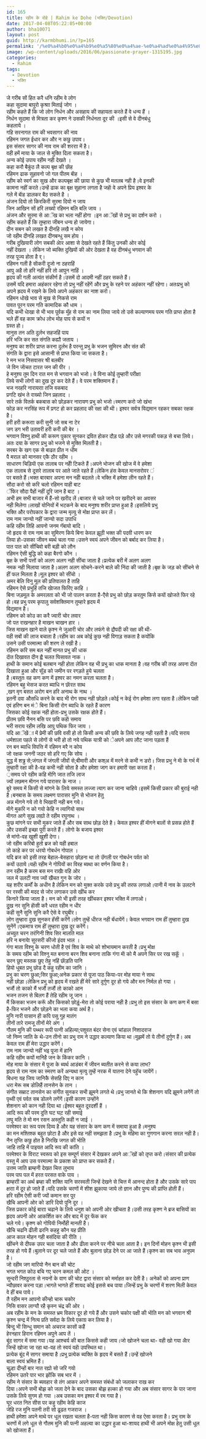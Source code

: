 ```yaml
---
id: 165
title: रहीम के दोहे | Rahim ke Dohe (भक्ति/Devotion)
date: 2017-04-08T05:22:05+00:00
author: bha10071
layout: post
guid: http://karmbhumi.in/?p=165
permalink: '/%e0%a4%b0%e0%a4%b9%e0%a5%80%e0%a4%ae-%e0%a4%ad%e0%a4%95%e0%a5%8d%e0%a4%a4%e0%a4%bf/'
image: /wp-content/uploads/2016/06/passionate-prayer-1315195.jpg
categories:
  - Rahim
tags:
  - Devotion
  - भक्ति
---
```

<div class="doha">
  <div class="hindi original">
    जे गरीब सों हित करै धनि रहीम वे लोग<br /> कहा सुदामा बापुरो कृश्राा मिताई जोग ।
  </div>
  
  <div class="hindi">
    रहीम कहते हैं कि जो लोग निर्धन और असहाय की सहायता करते हैं वे धन्य हैं ।<br /> निर्धन सुदामा से मित्रता कर कृश्ण ने उसकी निर्धनता दूर की ।इसी से वे दीनबंधु<br /> कहलाये ।
  </div>
</div>

<div class="doha">
  <div class="hindi original">
    गहि सरनागत राम की भवसागर की नाव<br /> रहिमन जगत ईधार कर और न कछु उपाव।
  </div>
  
  <div class="hindi">
    इस संसार सागर की नाव राम की शरराा में है।<br /> वही हमें माया के जाल से मुक्ति दिला सकता है।<br /> अन्य कोई उपाय रहीम नही देखते ।
  </div>
</div>

<div class="doha">
  <div class="hindi original">
    कहा करौ बैकुंठ लै कल्प बृक्ष की छाॅह<br /> रहिमन ढाक सुहावनो जो गल पीतम बाॅह ।
  </div>
  
  <div class="hindi">
    रहीम को स्वर्ग का सुख और कल्पबृक्ष की छाया से कुछ भी मतलब नही है।वे इनकी<br /> कामना नहीं करते।उन्हें ढाक का बृक्ष सुहाना लगता है जहाॅ वे अपने प्रिय इश्वर के<br /> गले में बाॅह डालकर बैठ सकते है ।
  </div>
</div>

<div class="doha">
  <div class="hindi original">
    अंजन दियो तो किरकिरी सुरमा दियो न जाय<br /> जिन आखिन सों हरि लख्यो रहिमन बलि बलि जाय ।
  </div>
  
  <div class="hindi">
    अंजन और सुरमा से आॅख का भला नहीं होगा ।इन आॅखों से प्रभु का दर्शन करो ।<br /> रहीम कहते हैं कि तुम्हारा जीबन धन्य हो जायेगा।
  </div>
</div>

<div class="doha">
  <div class="hindi original">
    दीन सबन को लखत है दीनहि लखै न कोय<br /> जो रहीम दीनहि लखत दीनबन्धु सम होय ।
  </div>
  
  <div class="hindi">
    गरीब दुखियारी लोग सबकी अेार आशा से देखते रहते हैं किंतु उनकी ओर कोई<br /> नहीं देखता । लेकिन जो ब्यक्ति दुखियों की ओर देखता है वह दीनबंधु भगवान की<br /> तरह पूज्य होता है र्।
  </div>
</div>

<div class="doha">
  <div class="hindi original">
    रहिमन गली है साॅकरी दूजो ना ठहराहिं<br /> आपु अहै तो हरि नहीं हरि तो आपुन नाहिं ।
  </div>
  
  <div class="hindi">
    हृदय की गली अत्यंत संकीर्ण है।उसमें दो आदमी नहीं ठहर सकते हैं।<br /> उसमें यदि हमारा अहंकार रहेगा तो प्रभु नहीं रहेंगें और प्रभु के रहने पर अहंकार नहीं रहेगा। अतःप्रभु को अपने ह्रदय में रखने के लिये अपने अहंकार का नाश करो।
  </div>
</div>

<div class="doha">
  <div class="hindi original">
    रहिमन धोखे भाव से मुख से निकसे राम<br /> पावत पूरन परम गति कामादिक कौ धाम ।
  </div>
  
  <div class="hindi">
    यदि कभी धेाखा से भी भाव पूर्वक मुॅह से राम का नाम लिया जाये तो उसे कल्याणमय परम गति प्राप्त होता है भले हीं वह काम क्रोध लोभ मोह पाप से कयों न<br /> ग्रस्त हो।
  </div>
</div>

<div class="doha">
  <div class="hindi original">
    मानुस तन अति दुर्लभ सहजहिं पाय<br /> हरि भजि कर सत संगति कह्यौ जताय ।
  </div>
  
  <div class="hindi">
    मनुश्य का शरीर प्राप्त करना दुर्लभ है परन्तु प्रभु के भजन सुमिरन और संत की<br /> संगति के द्वारा इसे आसानी से प्राप्त किया जा सकता है।
  </div>
</div>

<div class="doha">
  <div class="hindi original">
    रे मन भज निसवासर श्री बलबीर<br /> जे विन जॅाचत टारत जन की पीर ।
  </div>
  
  <div class="hindi">
    हे मनुश्य तुम दिन रात मन से भगवान को भजो। वे विना कोई तुम्हारी परीक्षा<br /> लिये सभी लोगों का दुख दूर कर देते हैं। वे परम शक्तिमान हैं।
  </div>
</div>

<div class="doha">
  <div class="hindi original">
    भज नरहरि नारायराा तजि वकबाद<br /> प्रगटि खंभ ते राख्यो जिन प्रहलाद ।
  </div>
  
  <div class="hindi">
    सारे तर्क वितर्क बकबास को छोड़कर नारायण प्रभु को भजो।स्मरण करो जो खंभा<br /> फोड़ कर नरसिंह रूप में प्रगट हो कर प्रहलाद की रक्षा की थी। इश्वर सर्वत्र विद्यमान रहकर सबका रक्षक है।
  </div>
</div>

<div class="doha">
  <div class="hindi original">
    हरी हरी करूराा करी सुनी जो सब ना टेर<br /> जग डग भरी उतावरी हरी करी की बेर ।
  </div>
  
  <div class="hindi">
    भगवान विश्नु हाथी की करूण पुकार सुनकर द्रवित होकर दौड़ पड़े और उसे मगरकी पकड़ से बचा लिये।अतः दया के सागर प्रभु को भजने से मुक्ति मिलती है।
  </div>
</div>

<div class="doha">
  <div class="hindi original">
    सरबर के खग एक से बाढत प्रीत न धीम<br /> पै मराल को मानसर एकै ठौर रहीम ।
  </div>
  
  <div class="hindi">
    साधारण चिड़ियाॅ एक तालाब पर नहीे टिकते हैं।अपने भोजन की खोज में वे हमेशा<br /> एक तालाब से दूसरे तालाब पर आते जाते रहते हैं।लेकिन हंस केवल मानसरोवर ं<br /> पर बसते हैं।भक्त बारबार अपना मन नहीे बदलते।वे भक्ति में हमेशा लीन रहते हैं।
  </div>
</div>

<div class="doha">
  <div class="hindi original">
    सौदा करो सो करि चलो रहिमन याही बाट<br /> ॅफिर सौदा पैहों नहीं दूरि जान है बाट ।
  </div>
  
  <div class="hindi">
    अभी हम सभी बाजार में हैं-सो खरीद लें।बाजार से चले जाने पर खरीदने का अवसर<br /> नही मिलेगा।लाखों योनियों में भटकने के बाद मनुश्य शरीर प्राप्त हुआ है।इसलिये प्रभु<br /> भक्ति और परोपकार के द्वारा जन्म मृत्यु से मोक्ष प्राप्त कर लें।
  </div>
</div>

<div class="doha">
  <div class="hindi original">
    राम नाम जान्यो नहीं जान्यो सदा उपाधि<br /> कहि रहीम तिहि आपनो जनम गॅबायो बादि ।
  </div>
  
  <div class="hindi">
    जो हृदय से राम नाम का सुमिरण किये बिना केवल झूठी भक्त की पदवी धारण कर<br /> लिया हो-उसका जीवन ब्यर्थ चला गया।उसने स्वयं अपने जीवन को बर्बाद कर लिया है।
  </div>
</div>

<div class="doha">
  <div class="hindi original">
    पात पात को सींचिवो बरी बड़ी को लौन<br /> रहिमन ऐसी बुद्धि को कहा बैरगो कौन ।
  </div>
  
  <div class="hindi">
    बृक्ष के सभी पत्तों को अलग अलग नही सींचा जाता है।प्रत्येक बरी में अलग अलग<br /> नमक नही मिलाया जाता है।अलग अलग सोचने-करने बाले की निंदा की जाती है।बृक्ष के जड़ को सींचने से हीं फल मिलता है।मूल इश्वर को सींचो ।
  </div>
</div>

<div class="doha">
  <div class="hindi original">
    अमर बेलि विनु मूल की प्रतिपालत है ताहि<br /> रहिमन ऐसे प्रभुहिं तजि खेाजत फिरिए काहि ।
  </div>
  
  <div class="hindi">
    बिना जड़मूल के अमरलता को भी जो पालन करता है-एैसे प्रभु को छोड़ करतुम किसे कयों खोजते फिर रहे हो।वह प्रभु परम कृपालु सर्वशक्तिमान तुम्हारे हृदय में<br /> विद्यमान है।
  </div>
</div>

<div class="doha">
  <div class="hindi original">
    रहिमन को कोउ का करै ज्वारी चोर लवार<br /> जो पत राखनहार है माखन चाखन हार ।
  </div>
  
  <div class="hindi">
    जिस माखन खाने वाले कृश्न ने जुआरी चोर और लफंगे से द्रौपदी की रक्षा की थी-<br /> वही सबों की लाज बचाता है।रहीम का अब कोई कुछ नही विगाड़ सकता है कयोंकि<br /> उसने उसी परमात्मा की शरण ले रखी है।
  </div>
</div>

<div class="doha">
  <div class="hindi original">
    रहिमन करि सम बल नहीं मानत प्रभु की धाक<br /> दाॅत दिखावत दीन ह्वै चलत घिसावत नाक ।
  </div>
  
  <div class="hindi">
    हाथी के समान कोई बलबान नही होता लेकिन वह भी प्रभु का धाक मानता है।वह गरीब की तरह अपना दाॅत दिखाता हुआ और सूॅड को जमीन पर रगड़ते हुये चलता<br /> है।बस्तुतः वह कण कण में इश्वर का नमन करता चलता है।
  </div>
</div>

<div class="doha">
  <div class="hindi original">
    रहिमन बहु भेसज करत ब्याधि न छाॅरत साथ<br /> ,खग मृग बसत अरोग बन हरि अनाथ के नाथ ।
  </div>
  
  <div class="hindi">
    इतनी दवा औसधि करने के बाद भी रोग साथ नही छोड़ते।कोई न केई रोग हमेशा लगा रहता है।लेकिन पक्षी एवं हरिण बन मंे बिना किसी रोग ब्याधि के रहते हैं कारण<br /> जिसका कोई रक्षक नही होता-प्रभु उसके रक्षक होते हैं।
  </div>
</div>

<div class="doha">
  <div class="hindi original">
    प्रीतम छवि नैनन बसि पर छवि कहाॅ समाय<br /> भरी सराय रहीम लखि आपु पथिक फिर जाय ।
  </div>
  
  <div class="hindi">
    यदि आॅखेंा में प्रेमी की छवि वसी हो तो किसी अन्य की छवि के लिये जगह नही रहती है।यदि सराय धर्मशाला पहले से लोगों से भरी हो तो नये पथिक यात्री को ेअपने आप लौट जाना पड़ता हैं
  </div>
</div>

<div class="doha">
  <div class="hindi original">
    रन बन ब्याधि विपत्ति में रहिमन मरै न कोय<br /> जो रक्षक जननी जठर सो हरि गए कि सोय ।
  </div>
  
  <div class="hindi">
    युद्ध में शत्र्रु से;जंगल में जंगली जीवों से;बीमारी और कश्अ में मरने से कभी न डरो। जिस प्रभु ने माॅ के गर्भ में तुम्हारी रक्षा की है-वह कभी नही सोता है और हमेशा जाग कर हमारी रक्षा करता हैं।
  </div>
</div>

<div class="doha">
  <div class="hindi original">
    ़समय परे रहीम कहि माॅगि जात तजि लाज<br /> ज्यों लछमन माॅगन गये पारासर के नाज ।
  </div>
  
  <div class="hindi">
    बुरे समय में किसी से मांगने के लिये समस्त लज्जा त्याग कर जाना चाहिये।इसमें किसी प्रकार की बुराई नही है।बनबास के समय लक्ष्मण पारासर मुनि से भोजन हेतु<br /> अन्न माॅगने गये तो वे भिखारी नही बन गये।
  </div>
</div>

<div class="doha">
  <div class="hindi original">
    माॅगे मुकरि न को गयो केहि न त्यागियो साथ<br /> माॅगत आगे सुख लह्यो ते रहीम रघुनाथ ।
  </div>
  
  <div class="hindi">
    कुछ मांगने पर सभी मुकर जाते हैं और सब साथ छोड़ देते है। केवल इश्वर हीं माॅगने बालों से प्रसन्न होते हैं और उसकी इच्छा पूरी करते हैं। लोगो के बजाय इश्वर<br /> से मांगो-वह खुशी खुशी देगा।
  </div>
</div>

<div class="doha">
  <div class="hindi original">
    जो रहीम करिबो हुतो ब्रज को यही हबाल<br /> तो काहे कर पर धरयो गोबर्धन गोपाल ।
  </div>
  
  <div class="hindi">
    यदि ब्रज को इसी तरह बेहाल-बेसहारा छोड़ना था तो उॅगली पर गोबर्धन पर्वत को<br /> कयों उठाये।यहाॅ रहीम ने गोपियों का विरह ब्यथा का वर्णन किया है।
  </div>
</div>

<div class="doha">
  <div class="hindi original">
    तन रहीम है करम बस मन राखैा वहि ओर<br /> जल में उलटी नाव ज्यों खैंचत गुन के जोर ।
  </div>
  
  <div class="hindi">
    यह शरीर कर्मों के अधीन है लेकिन मन को मुक्त करके उसे प्रभु की तरफ लगाओ।पानी में नाव के उलटने पर रस्सी की मदद से जोर लगाकर उसे खींच कर<br /> किनारे किया जाता है। मन को भी इसी तरह खींचकर इश्वर भक्ति में लगाओ।
  </div>
</div>

<div class="doha">
  <div class="hindi original">
    दुुख नर सुनि हाॅसी करै धरत रहीम न धीर<br /> कही सुनै सुनि सुनि करै ऐसे वे रघुबीर।
  </div>
  
  <div class="hindi">
    लोग तुम्हारा दुख सुनकर हॅसी करेंगें।लोग तुम्हें धीरज नही बॅधायेंगें। केवल भगवान राम हीं तुम्हारा दुख सुनेंगें।एकमात्र राम हीं तुम्हारा दुख दूर करेंगें।
  </div>
</div>

<div class="doha">
  <div class="hindi original">
    अच्युत चरन तरंगिनी शिव सिर मालति माल<br /> हरि न बनायेा सुरसरी कीजो इंदव भाल ।
  </div>
  
  <div class="hindi">
    गंगा माता विश्नु के चरण धोती है एवं शिव के माथे को शोभायमान करती है।प्रभु मोक्ष<br /> के समय रहीम को विश्नु मत बनाना बरन शिव बनाना ताकि गंगा माॅ को मै अपने सिर पर रख सकूॅ ।
  </div>
</div>

<div class="doha">
  <div class="hindi original">
    चरन छुए मस्तक छुए तेहु नहिं छाॅड़ति पानि<br /> हियो धुबत प्रभु छोड दै कहु रहीम का जानि ।
  </div>
  
  <div class="hindi">
    प्रभु का चरण छुआ;सिर छुआ;अनेक प्रकार से पूजा पाठ किया-पर मोह माया ने साथ<br /> नही छोड़ा।लेकिन प्रभु को हृदय में रखते हीं मेरे सारे दुर्गुण दूर हो गये और मन निर्मल हो गया ।
  </div>
</div>

<div class="doha">
  <div class="hindi original">
    भजौं तो काको मैं भजौं तजौं तो काको आन<br /> भजन तजन से बिलग हैं तेहि रहीम जू जान ।
  </div>
  
  <div class="hindi">
    मैं किसका भजन करूॅ और किसको छोड़ूं-मेरा तो कोई पराया नही है।प्रभु तो इस संसार के कण कण में बसा है-फिर भजने और छोड़ने का भला कया अर्थ है।
  </div>
</div>

<div class="doha">
  <div class="hindi original">
    मुनि नारी पासान ही कपि पसु गुह मातंग<br /> तीनों तारे रामजू तीनों मेरे अंग ।
  </div>
  
  <div class="hindi">
    गौतम मुनि की पथ्थर रूपी पत्नी अहिल्या;पशुवत बंदर सेना एवं चांडाल निशादराज<br /> जो निम्न जाति के थे-उन तीनो का प्रभु राम ने उद्धार कल्याण किया था।मुझमें तो ये तीनों दुर्गुण हैं। अब केवल राम हीं मेरा उद्धार करेंगें।
  </div>
</div>

<div class="doha">
  <div class="hindi original">
    राम नाम जान्यो नहीं भइ पूजा में हानि<br /> कहि रहीम कयों मानिहै जन के किंकर कानि ।
  </div>
  
  <div class="hindi">
    मोह माया के संसार में पूजा के ब्यर्थ आडंबर में जीवन ब्यतीत करने से कया लाभ?<br /> हृदय से राम नाम का स्मरण करें अन्यथा मृत्यु तुम्हें नरक में यातना देने पहुॅच जायेंगें।
  </div>
</div>

<div class="doha">
  <div class="hindi original">
    बिधना यह जिय जानिकै सेसहि दिए न कान<br /> धरा मेरू सब डोलिहैं तानसेन के तान ।
  </div>
  
  <div class="hindi">
    संगीत सम्राट तानसेन का संगीत सुनकर सभी झूमने लगते थे।प्रभु जानते थे कि शेशनाग यदि झूमने लगेंगें तो पृथ्वी एवं पर्वत सब डोलने लगेंगें।इसी कारण उन्होंने<br /> शेशनाग को कान नही दिया था।ईश्वर बहुत दूरदर्शी हैं ।
  </div>
</div>

<div class="doha">
  <div class="hindi original">
    आदि रूप की परम दुति घट घट़ रही समाई<br /> लघु मति ते मो मन रसन अस्तुति कही न जाई ।
  </div>
  
  <div class="hindi">
    परमेश्वर का रूप परम दिव्य है और यह संसार के कण कण में समाया हुआ है।मनुश्य<br /> का मन मश्तिश्क बहुत छोटा है और इसे वह नही समझता है।प्रभु के महिमा का गुणगान करना सरल नही है।
  </div>
</div>

<div class="doha">
  <div class="hindi original">
    नैन तृप्ति कछु होत है निरखि जगत की भॅाति<br /> जाहि ताहि में पाइयत आदि रूप की कांति ।
  </div>
  
  <div class="hindi">
    परमेश्वर के विराट स्वरूप को इस सम्पूर्ण संसार में देखकर अपने आॅखों को तृप्त करो।संसार की प्रत्येक वस्तु में आप उस परमात्मा के प्रकाश को प्राप्त कर सकते हैं।
  </div>
</div>

<div class="doha">
  <div class="hindi original">
    उत्तम जाति ब्राम्हनी देखत चित्त लुभाय<br /> परम पाप पल में हरत परसत वाके पाय ।
  </div>
  
  <div class="hindi">
    ब्राम्हराी का अर्थ ब्रम्हा की शक्ति यानि सरस्वती जिन्हें देखने से चित्त में आनन्द होता है और उसके सारे पाप क्षराा में दूर हो जाते हैं।यदि उसके चरणों में शीश झुकाया जाये तो ज्ञान और पुण्य की प्राप्ति होती हैं।
  </div>
</div>

<div class="doha">
  <div class="hindi original">
    हरि रहीम ऐसी करी ज्यों कमान सर पूर<br /> खैचि आपनी ओर को डारि दियो पुनि दूर ।
  </div>
  
  <div class="hindi">
    जिस प्रकार कोई बाराा चढाने के लिये धनुश को अपनी ओर खीचता है।उसी तरह कृश्ण ने ब्रज बासियों का हृदय अपनी ओर आकर्शित कर और बाद में दूर फेंक कर<br /> चले गये। कृश्ण को गोपियाॅ निर्मोही मानती है।
  </div>
</div>

<div class="doha">
  <div class="hindi original">
    खैचि चढनि ढीली ढरनि कहहु कौन यह प्रीति<br /> आज काल मोहन गही बसंदिया की रीति ।
  </div>
  
  <div class="hindi">
    खींचने से दीपक उपर चला जाता है और ढीला करने पर नीचे चला आता है। इन दिनों मोहन कृश्न भी इसी तरह हो गये हैं।बुलाने पर दूर चले जाते हैं और बुलाना छोड़ देने पर आ जाते हैं।कृश्न का सब भाव अनुपम है।
  </div>
</div>

<div class="doha">
  <div class="hindi original">
    जो रहीम जग मारियो नैन बान की चोट<br /> भगत भगत कोउ बचि गए चरन कमल की ओट ।
  </div>
  
  <div class="hindi">
    सुन्दरी निश्ठुरता से नयनों के वाण की चोट द्वारा संसार को मर्माहत कर देती है। अनेकों को अपना प्राण न्यौछावर करना पड़ा।भागते भागते हीं शायद कोई इससे बच पाया।जिन्हें प्रभु के चरणों में शरण मिली केवल वे हीं बच पाये।
  </div>
</div>

<div class="doha">
  <div class="hindi original">
    तै रहीम मन आपनो कीन्हो चारू चकोर<br /> निसि वासर लाग्यौ रहै कृस्न चंद्र की ओर ।
  </div>
  
  <div class="hindi">
    अब रहीम के मन के समस्त भ्रम विकार दूर हो गये हैं और उसने चकोर पक्षी की भाॅति मन को भगवान श्री कृश्न चन्द्र में नित्य प्रति सर्वदा के लिये एकाग्र कर लिया है।
  </div>
</div>

<div class="doha">
  <div class="hindi original">
    बिन्दु भी सिन्धु समान को अचरज कासों कहैं<br /> हेरनहार हिरान रहिमन अपुने आप तें ।
  </div>
  
  <div class="hindi">
    बूंद सागर में समा गया।यह आश्चर्य की बात किससे कही जाय।जो खोजने चला था- वही खो गया अैार जिन्हें खोजा जा रहा था-वह तो स्वयं वहाॅ उपस्थित था।<br /> प्रत्येक बूंद में सागर समाया है।प्रभु प्रत्येक ब्यक्ति के हृदय में बसते हैं।उन्हें खोजने<br /> बाला स्वयं भ्रमित हैं।
  </div>
</div>

<div class="doha">
  <div class="hindi original">
    चूल्हा दीन्हों बार नात रह्यो सो जरि गयो<br /> रहिमन उतरे पार भार झोंकि सब भार में ।
  </div>
  
  <div class="hindi">
    रहीम ने संसार के ब्यवहार से तंग आकर अपने समस्त संबंधों को जलाकर राख कर<br /> दिया।अपने सभी बोझ को जला देने के बाद उसका बोझ हल्का हो गया और अब संसार सागर के पार जाना उसके लिये सुगम हो गया ।अब उसका मन इश्वर में रम गया है।
  </div>
</div>

<div class="doha">
  <div class="hindi original">
    घूर धरत नित सीस पर कहु रहीम केहि काज<br /> जेहि रज मुनि पतनी तरी सो ढूढत गजराज ।
  </div>
  
  <div class="hindi">
    हाथी हमेशा अपने माथे पर धूल रखता चलता है-पता नही किस कारण से वह ऐसा करता है। प्रभु राम के चरणों में लगे धूल से गौतम मुनि की पत्नी अहल्या का उद्धार हुआ था-शायद हाथी भी अपने मोक्ष हेतु उसी धूल को खोजता हैं।
  </div>
</div>